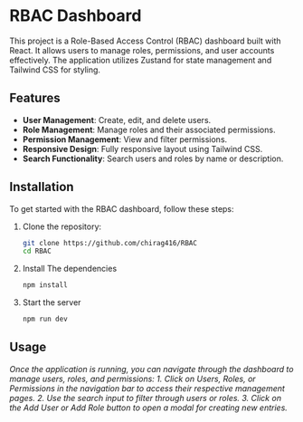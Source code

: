 # RBAC Dashboard

This project is a Role-Based Access Control (RBAC) dashboard built with React. It allows users to manage roles, permissions, and user accounts effectively. The application utilizes Zustand for state management and Tailwind CSS for styling.

## Features

- **User Management**: Create, edit, and delete users.
- **Role Management**: Manage roles and their associated permissions.
- **Permission Management**: View and filter permissions.
- **Responsive Design**: Fully responsive layout using Tailwind CSS.
- **Search Functionality**: Search users and roles by name or description.

## Installation

To get started with the RBAC dashboard, follow these steps:

1. Clone the repository:

   ```bash
   git clone https://github.com/chirag416/RBAC
   cd RBAC
   
2. Install The dependencies

   ```bash
   npm install

3. Start the server

   ```bash
   npm run dev

## Usage

*Once the application is running, you can navigate through the dashboard to manage users, roles, and permissions:*
*1. Click on Users, Roles, or Permissions in the navigation bar to access their respective management pages.*
*2. Use the search input to filter through users or roles.*
*3. Click on the Add User or Add Role button to open a modal for creating new entries.*
   
   
